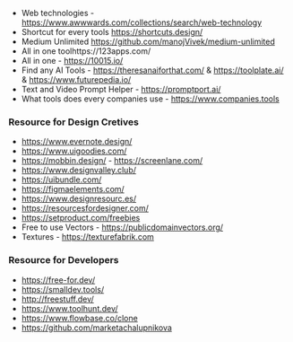 - Web technologies - https://www.awwwards.com/collections/search/web-technology 
- Shortcut for every tools https://shortcuts.design/
- Medium Unlimited https://github.com/manojVivek/medium-unlimited
- All in one toolhttps://123apps.com/
- All in one - https://10015.io/
- Find any AI Tools - https://theresanaiforthat.com/ & https://toolplate.ai/ & https://www.futurepedia.io/
- Text and Video Prompt Helper - https://promptport.ai/
- What tools does every companies use - https://www.companies.tools

### Resource for Design Cretives 
- https://www.evernote.design/
- https://www.uigoodies.com/
- https://mobbin.design/ - https://screenlane.com/
- https://www.designvalley.club/
- https://uibundle.com/
- https://figmaelements.com/
- https://www.designresourc.es/
- https://resourcesfordesigner.com/
- https://setproduct.com/freebies
- Free to use Vectors - https://publicdomainvectors.org/
- Textures - https://texturefabrik.com

### Resource for Developers
- https://free-for.dev/
- https://smalldev.tools/
- http://freestuff.dev/
- https://www.toolhunt.dev/
- https://www.flowbase.co/clone
- https://github.com/marketachalupnikova
